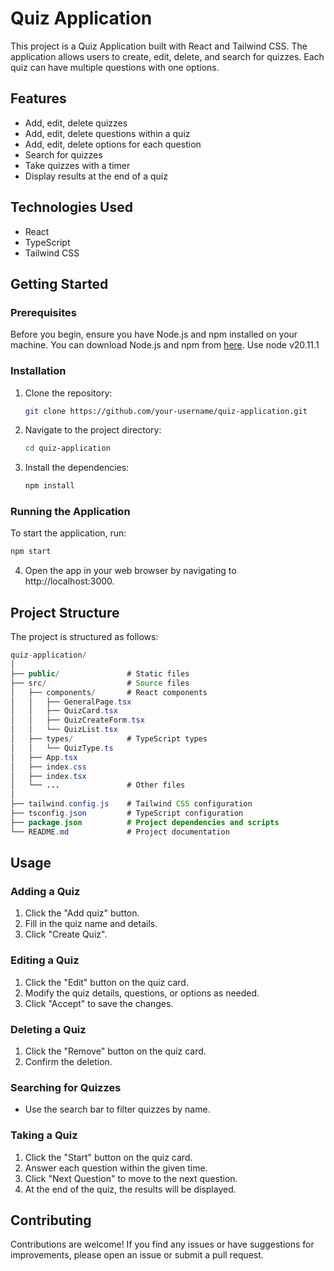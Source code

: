 # Quiz Application

This project is a Quiz Application built with React and Tailwind CSS. The application allows users to create, edit, delete, and search for quizzes. Each quiz can have multiple questions with one options.

## Features

- Add, edit, delete quizzes
- Add, edit, delete questions within a quiz
- Add, edit, delete options for each question
- Search for quizzes
- Take quizzes with a timer
- Display results at the end of a quiz

## Technologies Used

- React
- TypeScript
- Tailwind CSS

## Getting Started

### Prerequisites

Before you begin, ensure you have Node.js and npm installed on your machine. You can download Node.js and npm from [here](https://nodejs.org/).
Use node v20.11.1

### Installation

1. Clone the repository:

    ```bash
    git clone https://github.com/your-username/quiz-application.git
    ```

2. Navigate to the project directory:

    ```bash
    cd quiz-application
    ```

3. Install the dependencies:

    ```bash
    npm install
    ```

### Running the Application

To start the application, run:

```bash
npm start
```

4. Open the app in your web browser by navigating to http://localhost:3000.

## Project Structure

The project is structured as follows:

```java
quiz-application/
│
├── public/               # Static files
├── src/                  # Source files
│   ├── components/       # React components
│   │   ├── GeneralPage.tsx
│   │   ├── QuizCard.tsx
│   │   ├── QuizCreateForm.tsx
│   │   └── QuizList.tsx
│   ├── types/            # TypeScript types
│   │   └── QuizType.ts
│   ├── App.tsx
│   ├── index.css
│   ├── index.tsx
│   └── ...               # Other files
│
├── tailwind.config.js    # Tailwind CSS configuration
├── tsconfig.json         # TypeScript configuration
├── package.json          # Project dependencies and scripts
└── README.md             # Project documentation
```

## Usage

### Adding a Quiz

1. Click the "Add quiz" button.
2. Fill in the quiz name and details.
3. Click "Create Quiz".

### Editing a Quiz

1. Click the "Edit" button on the quiz card.
2. Modify the quiz details, questions, or options as needed.
3. Click "Accept" to save the changes.

### Deleting a Quiz

1. Click the "Remove" button on the quiz card.
2. Confirm the deletion.

### Searching for Quizzes

- Use the search bar to filter quizzes by name.

### Taking a Quiz

1. Click the "Start" button on the quiz card.
2. Answer each question within the given time.
3. Click "Next Question" to move to the next question.
4. At the end of the quiz, the results will be displayed.

## Contributing

Contributions are welcome! If you find any issues or have suggestions for improvements, please open an issue or submit a pull request.
